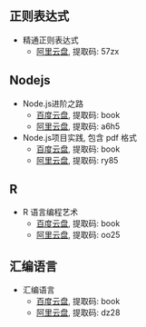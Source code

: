 ## 正则表达式

- 精通正则表达式
  - [阿里云盘](https://www.aliyundrive.com/s/rkVFGy6nSv5), 提取码: 57zx

## Nodejs

- Node.js进阶之路
  - [百度云盘](https://pan.baidu.com/s/1MlgpjFA_drYFHEe2vfrxjg), 提取码: book
  - [阿里云盘](https://www.aliyundrive.com/s/Pe2XppW6vDi), 提取码: a6h5
- Node.js项目实践, 包含 pdf 格式
  - [百度云盘](https://pan.baidu.com/s/14r6wh1XtmGIbex-TXiRKxg), 提取码: book
  - [阿里云盘](https://www.aliyundrive.com/s/H6RZkHtYUMq), 提取码: ry85

## R

- R 语言编程艺术
  - [百度云盘](https://pan.baidu.com/s/1UKNw7JJUXWMUBZ3kZPYybw), 提取码: book
  - [阿里云盘](https://www.aliyundrive.com/s/EgywZXta1WE), 提取码: oo25

## 汇编语言

- 汇编语言
  - [百度云盘](https://pan.baidu.com/s/1jW1EGAA7zQsaoYmFwGbGUQ), 提取码: book
  - [阿里云盘](https://www.aliyundrive.com/s/PM8AQeX56N1), 提取码: dz28

